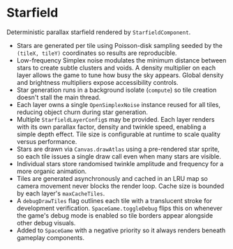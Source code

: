 # Starfield

Deterministic parallax starfield rendered by `StarfieldComponent`.

- Stars are generated per tile using Poisson-disk sampling seeded by the
  `(tileX, tileY)` coordinates so results are reproducible.
- Low-frequency Simplex noise modulates the minimum distance between stars to
  create subtle clusters and voids. A density multiplier on each layer allows
  the game to tune how busy the sky appears. Global density and brightness
  multipliers expose accessibility controls.
- Star generation runs in a background isolate (`compute`) so tile creation
  doesn't stall the main thread.
- Each layer owns a single `OpenSimplexNoise` instance reused for all tiles,
  reducing object churn during star generation.
- Multiple `StarfieldLayerConfig`s may be provided. Each layer renders with its
  own parallax factor, density and twinkle speed, enabling a simple depth
  effect. Tile size is configurable at runtime to scale quality versus
  performance.
- Stars are drawn via `Canvas.drawAtlas` using a pre-rendered star sprite, so
  each tile issues a single draw call even when many stars are visible.
- Individual stars store randomised twinkle amplitude and frequency for a more
  organic animation.
- Tiles are generated asynchronously and cached in an LRU map so camera movement
  never blocks the render loop. Cache size is bounded by each layer's
  `maxCacheTiles`.
- A `debugDrawTiles` flag outlines each tile with a translucent stroke for
  development verification. `SpaceGame.toggleDebug` flips this on whenever the
  game's debug mode is enabled so tile borders appear alongside other debug
  visuals.
- Added to `SpaceGame` with a negative priority so it always renders beneath
  gameplay components.

